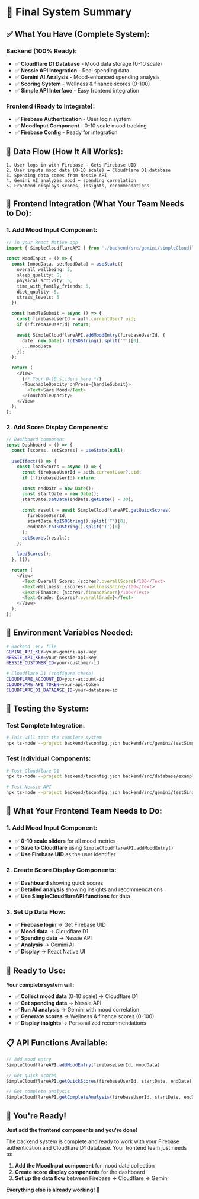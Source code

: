 # 🎯 **Final System Summary**

## ✅ **What You Have (Complete System):**

### **Backend (100% Ready):**
- ✅ **Cloudflare D1 Database** - Mood data storage (0-10 scale)
- ✅ **Nessie API Integration** - Real spending data
- ✅ **Gemini AI Analysis** - Mood-enhanced spending analysis
- ✅ **Scoring System** - Wellness & finance scores (0-100)
- ✅ **Simple API Interface** - Easy frontend integration

### **Frontend (Ready to Integrate):**
- ✅ **Firebase Authentication** - User login system
- ✅ **MoodInput Component** - 0-10 scale mood tracking
- ✅ **Firebase Config** - Ready for integration

## 🚀 **Data Flow (How It All Works):**

```
1. User logs in with Firebase → Gets Firebase UID
2. User inputs mood data (0-10 scale) → Cloudflare D1 database
3. Spending data comes from Nessie API
4. Gemini AI analyzes mood + spending correlation
5. Frontend displays scores, insights, recommendations
```

## 📱 **Frontend Integration (What Your Team Needs to Do):**

### **1. Add Mood Input Component:**
```typescript
// In your React Native app
import { SimpleCloudflareAPI } from './backend/src/gemini/simpleCloudflareAPI';

const MoodInput = () => {
  const [moodData, setMoodData] = useState({
    overall_wellbeing: 5,
    sleep_quality: 5,
    physical_activity: 5,
    time_with_family_friends: 5,
    diet_quality: 5,
    stress_levels: 5
  });

  const handleSubmit = async () => {
    const firebaseUserId = auth.currentUser?.uid;
    if (!firebaseUserId) return;

    await SimpleCloudflareAPI.addMoodEntry(firebaseUserId, {
      date: new Date().toISOString().split('T')[0],
      ...moodData
    });
  };

  return (
    <View>
      {/* Your 0-10 sliders here */}
      <TouchableOpacity onPress={handleSubmit}>
        <Text>Save Mood</Text>
      </TouchableOpacity>
    </View>
  );
};
```

### **2. Add Score Display Components:**
```typescript
// Dashboard component
const Dashboard = () => {
  const [scores, setScores] = useState(null);

  useEffect(() => {
    const loadScores = async () => {
      const firebaseUserId = auth.currentUser?.uid;
      if (!firebaseUserId) return;

      const endDate = new Date();
      const startDate = new Date();
      startDate.setDate(endDate.getDate() - 30);

      const result = await SimpleCloudflareAPI.getQuickScores(
        firebaseUserId,
        startDate.toISOString().split('T')[0],
        endDate.toISOString().split('T')[0]
      );
      setScores(result);
    };

    loadScores();
  }, []);

  return (
    <View>
      <Text>Overall Score: {scores?.overallScore}/100</Text>
      <Text>Wellness: {scores?.wellnessScore}/100</Text>
      <Text>Finance: {scores?.financeScore}/100</Text>
      <Text>Grade: {scores?.overallGrade}</Text>
    </View>
  );
};
```

## 🔧 **Environment Variables Needed:**

```bash
# Backend .env file
GEMINI_API_KEY=your-gemini-api-key
NESSIE_API_KEY=your-nessie-api-key
NESSIE_CUSTOMER_ID=your-customer-id

# Cloudflare D1 (configure these)
CLOUDFLARE_ACCOUNT_ID=your-account-id
CLOUDFLARE_API_TOKEN=your-api-token
CLOUDFLARE_D1_DATABASE_ID=your-database-id
```

## 🧪 **Testing the System:**

### **Test Complete Integration:**
```bash
# This will test the complete system
npx ts-node --project backend/tsconfig.json backend/src/gemini/testSimpleCloudflareIntegration.ts
```

### **Test Individual Components:**
```bash
# Test Cloudflare D1
npx ts-node --project backend/tsconfig.json backend/src/database/examples/exampleUsage.ts

# Test Nessie API
npx ts-node --project backend/tsconfig.json backend/src/gemini/testSingleUserSystem.ts
```

## 🎯 **What Your Frontend Team Needs to Do:**

### **1. Add Mood Input Component:**
- ✅ **0-10 scale sliders** for all mood metrics
- ✅ **Save to Cloudflare** using `SimpleCloudflareAPI.addMoodEntry()`
- ✅ **Use Firebase UID** as the user identifier

### **2. Create Score Display Components:**
- ✅ **Dashboard** showing quick scores
- ✅ **Detailed analysis** showing insights and recommendations
- ✅ **Use SimpleCloudflareAPI functions** for data

### **3. Set Up Data Flow:**
- ✅ **Firebase login** → Get Firebase UID
- ✅ **Mood data** → Cloudflare D1
- ✅ **Spending data** → Nessie API
- ✅ **Analysis** → Gemini AI
- ✅ **Display** → React Native UI

## 🚀 **Ready to Use:**

**Your complete system will:**
- ✅ **Collect mood data** (0-10 scale) → Cloudflare D1
- ✅ **Get spending data** → Nessie API
- ✅ **Run AI analysis** → Gemini with mood correlation
- ✅ **Generate scores** → Wellness & finance scores (0-100)
- ✅ **Display insights** → Personalized recommendations

## 📋 **API Functions Available:**

```typescript
// Add mood entry
SimpleCloudflareAPI.addMoodEntry(firebaseUserId, moodData)

// Get quick scores
SimpleCloudflareAPI.getQuickScores(firebaseUserId, startDate, endDate)

// Get complete analysis
SimpleCloudflareAPI.getCompleteAnalysis(firebaseUserId, startDate, endDate)
```

## 🎉 **You're Ready!**

**Just add the frontend components and you're done!** 

The backend system is complete and ready to work with your Firebase authentication and Cloudflare D1 database. Your frontend team just needs to:

1. **Add the MoodInput component** for mood data collection
2. **Create score display components** for the dashboard
3. **Set up the data flow** between Firebase → Cloudflare → Gemini

**Everything else is already working!** 🎯
